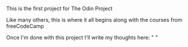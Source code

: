 This is the first project for The Odin Project

Like many others, this is where it all begins along with the courses from freeCodeCamp

Once I'm done with this project I'll write my thoughts here:
"
"
